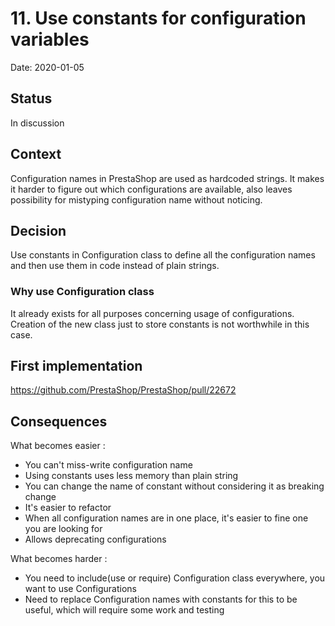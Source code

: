 # 11. Use constants for configuration variables

Date: 2020-01-05

## Status

In discussion

## Context

Configuration names in PrestaShop are used as hardcoded strings. It makes it harder to figure out 
which configurations are available, also leaves possibility for mistyping configuration name without noticing.

## Decision

Use constants in Configuration class to define all the configuration names and then use them in code instead of plain strings.
 
### Why use Configuration class
It already exists for all purposes concerning usage of configurations. Creation of the new class just to store
constants is not worthwhile in this case.

## First implementation

https://github.com/PrestaShop/PrestaShop/pull/22672

## Consequences

What becomes easier :

- You can't miss-write configuration name
- Using constants uses less memory than plain string
- You can change the name of constant without considering it as breaking change
- It's easier to refactor
- When all configuration names are in one place, it's easier to fine one you are looking for
- Allows deprecating configurations

What becomes harder :
- You need to include(use or require) Configuration class everywhere, you want to use Configurations
- Need to replace Configuration names with constants for this to be useful, which will require some work and testing
